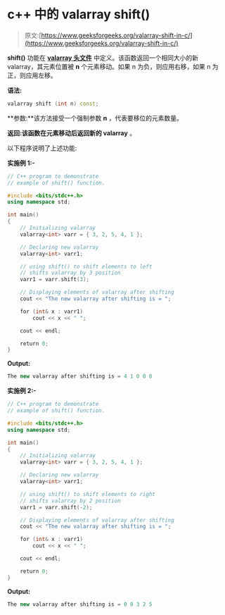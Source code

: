 # c++ 中的 valarray shift()

> 原文:[https://www.geeksforgeeks.org/valarray-shift-in-c/](https://www.geeksforgeeks.org/valarray-shift-in-c/)

**shift()** 功能在 **[valarray 头文件](https://www.geeksforgeeks.org/std-valarray-class-c/)** 中定义。该函数返回一个相同大小的新 valarray，其元素位置被 **n** 个元素移动。如果 n 为负，则应用右移，如果 n 为正，则应用左移。

**语法:**

```cpp
valarray shift (int n) const;
```

**参数:**该方法接受一个强制参数 **n** ，代表要移位的元素数量。

**返回:**该函数在元素移动后返回**新的 valarray** 。

以下程序说明了上述功能:

**实施例 1:-**

```cpp
// C++ program to demonstrate
// example of shift() function.

#include <bits/stdc++.h>
using namespace std;

int main()
{
    // Initializing valarray
    valarray<int> varr = { 3, 2, 5, 4, 1 };

    // Declaring new valarray
    valarray<int> varr1;

    // using shift() to shift elements to left
    // shifts valarray by 3 position
    varr1 = varr.shift(3);

    // Displaying elements of valarray after shifting
    cout << "The new valarray after shifting is = ";

    for (int& x : varr1)
        cout << x << " ";

    cout << endl;

    return 0;
}
```

**Output:**

```cpp
The new valarray after shifting is = 4 1 0 0 0

```

**实施例 2:-**

```cpp
// C++ program to demonstrate
// example of shift() function.

#include <bits/stdc++.h>
using namespace std;

int main()
{
    // Initializing valarray
    valarray<int> varr = { 3, 2, 5, 4, 1 };

    // Declaring new valarray
    valarray<int> varr1;

    // using shift() to shift elements to right
    // shifts valarray by 2 position
    varr1 = varr.shift(-2);

    // Displaying elements of valarray after shifting
    cout << "The new valarray after shifting is = ";

    for (int& x : varr1)
        cout << x << " ";

    cout << endl;

    return 0;
}
```

**Output:**

```cpp
The new valarray after shifting is = 0 0 3 2 5

```